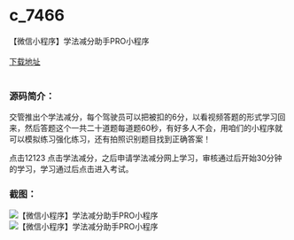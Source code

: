 # c_7466
【微信小程序】学法减分助手PRO小程序
<br/></br>
[下载地址](https://www.uuid2.com/7466.html "下载地址")
<br/></br>
<h3>源码简介：</h3>
<p>交管推出个学法减分，每个驾驶员可以把被扣的6分，以看视频答题的形式学习回来，然后答题这个一共二十道题每道题60秒，有好多人不会，用咱们的小程序就可以模拟练习强化练习，还有拍照识别题目找到正确答案！<p>
<p>点击12123 点击学法减分，之后申请学法减分网上学习，审核通过后开始30分钟的学习，学习通过后点击进入考试。<p>
<h3>截图：</h3>
<img src="https://www.uuid2.com/wp-content/uploads/img/uimage/66451631751739.png" alt="【微信小程序】学法减分助手PRO小程序"><img src="https://www.uuid2.com/wp-content/uploads/img/uimage/31331631751740.png" alt="【微信小程序】学法减分助手PRO小程序">
